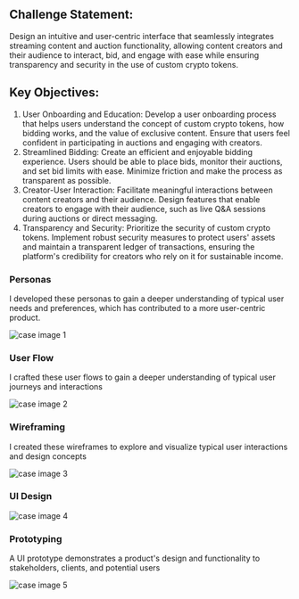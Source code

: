 ## Challenge Statement:

Design an intuitive and user-centric interface that seamlessly integrates streaming content and auction functionality, allowing content creators and their audience to interact, bid, and engage with ease while ensuring transparency and security in the use of custom crypto tokens.

## Key Objectives:
1. User Onboarding and Education: Develop a user onboarding process that helps users understand the concept of custom crypto tokens, how bidding works, and the value of exclusive content. Ensure that users feel confident in participating in auctions and engaging with creators.
2. Streamlined Bidding: Create an efficient and enjoyable bidding experience. Users should be able to place bids, monitor their auctions, and set bid limits with ease. Minimize friction and make the process as transparent as possible.
3. Creator-User Interaction: Facilitate meaningful interactions between content creators and their audience. Design features that enable creators to engage with their audience, such as live Q&A sessions during auctions or direct messaging.
4. Transparency and Security: Prioritize the security of custom crypto tokens. Implement robust security measures to protect users' assets and maintain a transparent ledger of transactions, ensuring the platform's credibility for creators who rely on it for sustainable income.

### Personas

I developed these personas to gain a deeper understanding of typical user needs and preferences, which has contributed to a more user-centric product.

![case image 1](./markdown/cases/crypto/case-img-1.png)

### User Flow

I crafted these user flows to gain a deeper understanding of typical user journeys and interactions

![case image 2](./markdown/cases/crypto/case-img-2.png)

### Wireframing

I created these wireframes to explore and visualize typical user interactions and design concepts

![case image 3](./markdown/cases/crypto/case-img-3.png)

### UI Design

![case image 4](./markdown/cases/crypto/case-img-4.png)

### Prototyping

A UI prototype demonstrates a product's design and functionality to stakeholders, clients, and potential users

![case image 5](./markdown/cases/crypto/case-img-4.png)